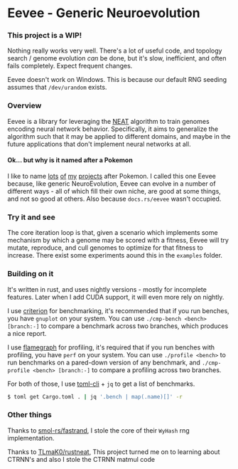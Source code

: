 # Eevee - Generic Neuroevolution

### This project is a WIP!

Nothing really works very well. There's a lot of useful code, and topology search / genome evolution _can_ be done,
but it's slow, inefficient, and often fails completely. Expect frequent changes.

Eevee doesn't work on Windows. This is because our default RNG seeding assumes that `/dev/urandom` exists.

### Overview

Eevee is a library for leveraging the [NEAT](https://web.archive.org/web/20241209001646/https://ieeexplore.ieee.org/abstract/document/6790655) algorithm to train genomes encoding neural network behavior. Specifically, it aims to generalize the algorithm such that it may be applied to different domains, and maybe in the future applications that don't implement neural networks at all.

#### Ok... but why is it named after a Pokemon

I like to name [lots](https://github.com/gastrodon/psyduck) [of](https://github.com/gastrodon/groudon) [my](https://github.com/gastrodon/ferrothorn) [projects](https://github.com/gastrodon/scyther) after Pokemon. I called this one Eevee because, like generic NeuroEvolution, Eevee can evolve in a number of different ways - all of which fill their own niche, are good at some things, and not so good at others. Also because `docs.rs/eevee` wasn't occupied.

### Try it and see

The core iteration loop is that, given a scenario which implements some mechanism by which a genome may be scored with a fitness, Eevee will try mutate, reproduce, and cull genomes to optimize for that fitness to increase. There exist some experiments aound this in the `examples` folder.

### Building on it

It's written in rust, and uses nightly versions - mostly for incomplete features. Later when I add CUDA support, it will even more rely on nightly.

I use [criterion](https://github.com/bheisler/criterion.rs) for benchmarking, it's recommended that if you run benches, you have `gnuplot` on your system. You can use `./cmp-bench <bench> [branch:-]` to compare a benchmark across two branches, which produces a nice report.

I use [flamegraph](https://github.com/flamegraph-rs/flamegraph) for profiling, it's required that if you run benches with profiling, you have `perf` on your system. You can use `./profile <bench>` to run benchmarks on a pared-down version of any benchmark, and `./cmp-profile <bench> [branch:-]` to compare a profiling across two branches.

For both of those, I use [toml-cli](https://crates.io/crates/toml-cli) + `jq` to get a list of benchmarks.

```sh
$ toml get Cargo.toml . | jq '.bench | map(.name)[]' -r
```

### Other things

Thanks to [smol-rs/fastrand](https://github.com/smol-rs/fastrand), I stole the core of their `WyHash` rng implementation.

Thanks to [TLmaK0/rustneat](https://github.com/TLmaK0/rustneat/), This project turned me on to learning about CTRNN's and also I stole the CTRNN matmul code
